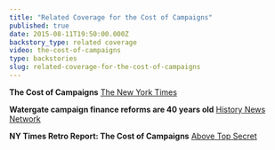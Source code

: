 ```yaml
---
title: "Related Coverage for the Cost of Campaigns"
published: true
date: 2015-08-11T19:50:00.000Z
backstory_type: related coverage
video: the-cost-of-campaigns
type: backstories
slug: related-coverage-for-the-cost-of-campaigns
---
```


**The Cost of Campaigns**
[The New York Times](http://www.nytimes.com/2014/10/20/us/the-cost-of-campaigns.html?rref=collection%2Fcolumn%2Fretro-report&action=click&contentCollection=us&region=stream&module=stream_unit&contentPlacement=8&pgtype=collection)

**Watergate campaign finance reforms are 40 years old**
[History News Network](http://historynewsnetwork.org/article/157336)

**NY Times Retro Report: The Cost of Campaigns**
[Above Top Secret](http://www.abovetopsecret.com/forum/thread1040532/pg1)

